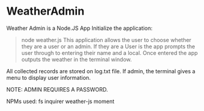 # WeatherAdmin
Weather Admin is a Node.JS App
Initialize the application:
> node weather.js
This application allows the user to choose whether they are a user or an admin.
If they are a User is the app prompts the user through to entering their name and a local. 
Once entered the app outputs the weather in the terminal window.

All collected records are stored on log.txt file.
If admin, the terminal gives a menu to display user information.

NOTE: ADMIN REQUIRES A PASSWORD.

NPMs used:
fs
inquirer
weather-js
moment
